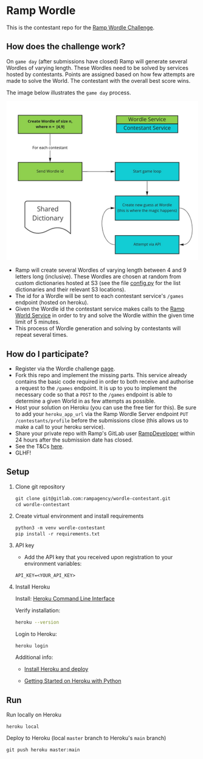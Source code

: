 # Ramp Wordle

This is the contestant repo for the [Ramp Wordle Challenge](https://content.rampgrowth.com/wordle-challenge).

## How does the challenge work?

On `game day` (after submissions have closed) Ramp will generate several Wordles of varying length. These Wordles need to be solved by services hosted by contestants. Points are assigned based on how few attempts are made to solve the World. The contestant with the overall best score wins.

The image below illustrates the `game day` process.

<img src="wordle_challenge.jpg" width="600"  alt="Wordle Contestant Flow"/>

* Ramp will create several Wordles of varying length between 4 and 9 letters long (inclusive). These Wordles are chosen at random from custom dictionaries hosted at S3 (see the file [config.py](/wordle_contestant/config.py) for the list dictionaries and their relevant S3 locations).
* The id for a Wordle will be sent to each contestant service's `/games` endpoint (hosted on heroku).
* Given the Wordle id the contestant service makes calls to the [Ramp World Service](https://ramp-wordle-server.herokuapp.com/) in order to try and solve the Wordle within the given time limit of 5 minutes.
* This process of Wordle generation and solving by contestants will repeat several times.

## How do I participate?

* Register via the Wordle challenge [page](https://content.rampgrowth.com/wordle-challenge).
* Fork this repo and implement the missing parts. This service already contains the basic code required in order to both receive and authorise a request to the `/games` endpoint. It is up to you to implement the necessary code so that a `POST` to the `/games` endpoint is able to determine a given World in as few attempts as possible.
* Host your solution on Heroku (you can use the free tier for this). Be sure to add your `heroku_app_url` via the Ramp Wordle Server endpoint `PUT /contestants/profile` before the submissions close (this allows us to make a call to your heroku service).
* Share your private repo with Ramp's GitLab user [RampDeveloper](https://gitlab.com/RampDeveloper) within 24 hours after the submission date has closed.
* See the T&Cs [here](https://content.rampgrowth.com/wordle-challenge/terms-and-conditions).
* GLHF!

## Setup

1. Clone git repository
    ```shell
    git clone git@gitlab.com:rampagency/wordle-contestant.git
    cd wordle-contestant
    ```

2. Create virtual environment and install requirements
    ```shell
    python3 -m venv wordle-contestant
    pip install -r requirements.txt
    ```

3. API key

    - Add the API key that you received upon registration to your environment variables:
    ```dotenv
    API_KEY=<YOUR_API_KEY>
    ```

4. Install Heroku

    Install: [Heroku Command Line Interface](https://devcenter.heroku.com/articles/heroku-cli#download-and-install)

    Verify installation:
    ```bash
    heroku --version
    ```
    
    Login to Heroku:
    ```bash
    heroku login
    ```
    
    Additional info:
    
    - [Install Heroku and deploy](https://devcenter.heroku.com/articles/git)
    
    - [Getting Started on Heroku with Python](https://devcenter.heroku.com/articles/getting-started-with-python#set-up)

## Run

Run locally on Heroku
```shell
heroku local
```

Deploy to Heroku (local `master` branch to Heroku's `main` branch)
```shell
git push heroku master:main
```
